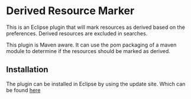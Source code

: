# Derived Resource Marker


This is an Eclipse plugin that will mark resources as derived based on the preferences.
Derived resources are excluded in searches. 

This plugin is Maven aware. It can use the pom packaging of a maven module to determine if the resources should be marked as derived.

## Installation
The plugin can be installed in Eclipse by using the update site.
Which can be found [here](http://mwensveen-nl.github.io/derivedresourcemarker/)

